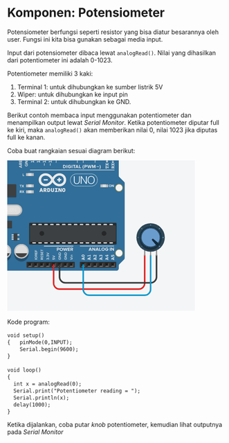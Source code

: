 # Komponen: Potensiometer

Potensiometer berfungsi seperti resistor yang bisa diatur besarannya oleh user. Fungsi ini kita bisa gunakan sebagai media input. 

Input dari potensiometer dibaca lewat `analogRead()`. Nilai yang dihasilkan dari potentiometer ini adalah 0-1023.

Potentiometer memiliki 3 kaki:
1. Terminal 1: untuk dihubungkan ke sumber listrik 5V
2. Wiper: untuk dihubungkan ke input pin
3. Terminal 2: untuk dihubungkan ke GND.

Berikut contoh membaca input menggunakan potentiometer dan menampilkan output lewat _Serial Monitor_. Ketika potentiometer diputar full ke kiri, maka `analogRead()` akan memberikan nilai 0, nilai 1023 jika diputas full ke kanan.

Coba buat rangkaian sesuai diagram berikut:

![](res/potentiometer.png)

Kode program:

```
void setup()
{  	pinMode(0,INPUT);
  	Serial.begin(9600);
}

void loop()
{
  int x = analogRead(0);  
  Serial.print("Potentiometer reading = ");
  Serial.println(x);
  delay(1000);
}
```

Ketika dijalankan, coba putar _knob_ potentiometer, kemudian lihat outputnya pada _Serial Monitor_
